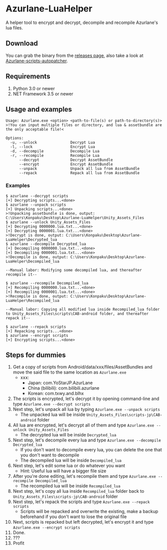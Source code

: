 # Azurlane-LuaHelper
A helper tool to encrypt and decrypt, decompile and recompile Azurlane's lua files.

## Download
You can grab the binary from the [releases page](https://github.com/k0np4ku/Azurlane-LuaHelper/releases), also take a look at [Azurlane-scripts-autopatcher](https://github.com/k0np4ku/Azurlane-scripts-autopatcher).

## Requirements
1. Python 3.0 or newer
2. NET Framework 3.5 or newer

## Usage and examples
```
Usage: Azurlane.exe <option> <path-to-file(s) or path-to-directory(s)>
>!You can input multiple files or directory, and lua & assetbundle are the only acceptable file!<

Options:
  -u, --unlock               Decrypt Lua
  -l, --lock                 Encrypt Lua
  -d, --decompile            Decompile Lua
  -r, --recompile            Recompile Lua
      --decrypt              Decrypt AssetBundle
      --encrypt              Encrypt AssetBundle
      --unpack               Unpack all lua from AssetBundle
      --repack               Repack all lua from AssetBundle
```

### Examples
```
$ azurlane --decrypt scripts
[+] Decrypting scripts...<done>
$ azurlane --unpack scripts
[+] Unpacking scripts...<done>
>!Unpacking assetbundle is done, output: C:\Users\Konpaku\Desktop\Azurlane-LuaHelper\Unity_Assets_Files
$ azurlane --unlock Unity_Assets_Files
[+] Decrypting 0000000.lua.txt...<done>
[+] Decrypting 0000001.lua.txt...<done>
>!Decrypt is done, output: C:\Users\Konpaku\Desktop\Azurlane-LuaHelper\Decrypted_lua
$ azurlane --decompile Decrypted_lua
[+] Decompiling 0000000.lua.txt...<done>
[+] Decompiling 0000001.lua.txt...<done>
>!Decompile is done, output: C:\Users\Konpaku\Desktop\Azurlane-LuaHelper\Decompiled_lua

--Manual labor: Modifying some decompiled lua, and thereafter recompile it--

$ azurlane --recompile Decompiled_lua
[+] Recompiling 0000000.lua.txt...<done>
[+] Recompiling 0000001.lua.txt...<done>
>!Recompile is done, output: C:\Users\Konpaku\Desktop\Azurlane-LuaHelper\Recompiled_lua

--Manual labor: Copying all modified lua inside Recompiled_lua folder to Unity_Assets_Files\scripts\CAB-android folder, and thereafter repack it--

$ azurlane --repack scripts
[+] Repacking scripts...<done>
$ azurlane --encrypt scripts
[+] Encrypting scripts...<done>
```
## Steps for dummies
1. Get a copy of scripts from Android/data/xxx/files/AssetBundles and move the said file to the same location as `Azurlane.exe`
   - xxx:
      - Japan: com.YoStarJP.AzurLane
      - China (bilibili): com.bilibili.azurlane
      - Korean: com.txwy.and.blhx
2. The scripts is encrypted, let's decrypt it by opening command-line and type `Azurlane.exe --decrypt scripts`
3. Next step, let's unpack all lua by typing `Azurlane.exe --unpack scripts`
   - The unpacked lua will be inside `Unity_Assets_Files\scripts-jp\CAB-android` folder
4. All lua are encrypted, let's decrypt all of them and type `Azurlane.exe --unlock Unity_Assets_Files`
   - The decrypted lua will be inside `Decrypted_lua`
5. Next step, let's decompile every lua and type `Azurlane.exe --decompile Decrypted_lua`
   - If you don't want to decompile every lua, you can delete the one that you don't want to decompile
   - The decompiled lua will be inside `Decompiled_lua`
6. Next step, let's edit some lua or do whatever you want
   - Hint: Useful lua will have a bigger file size
7. After you're done editing, let's recompile them and type `Azurlane.exe --recompile Decompiled_lua`
   - The recompiled lua will be inside `Recompiled_lua`
8. Next step, let's copy all lua inside `Recompiled_lua` folder back to `Unity_Assets_Files\scripts-jp\CAB-android` folder
9. Next step, let's repack the scripts and type `Azurlane.exe --repack scripts`
   - Scripts will be repacked and overwrite the existing, make a backup beforehand if you don't want to lose the original file
10. Next, scripts is repacked but left decrypted, let's encrypt it and type `Azurlane.exe --encrypt scripts`
11. Done.
12. ???
13. Profit
